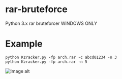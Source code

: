 # rar-bruteforce
Python 3.x rar bruteforcer
WINDOWS ONLY
# Example
```Bath
python Kzracker.py -fp arch.rar -c abcd01234 -n 3
python Kzracker.py -fp arch.rar -n 5
```
![Image alt](https://github.com/KvantPro/rar-bruteforce/blob/main/Screenshot_7.png)
